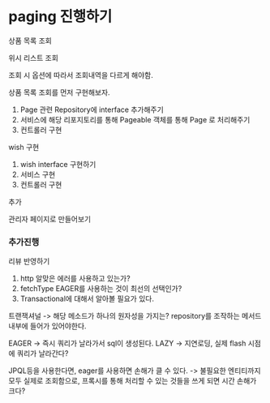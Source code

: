 # paging 진행하기

상품 목록 조회

위시 리스트 조회

조회 시 옵션에 따라서 조회내역을 다르게 해야함.

상품 목록 조회를 먼저 구현해보자.

1. Page 관련 Repository에 interface 추가해주기
2. 서비스에 해당 리포지토리를 통해 Pageable 객체를 통해 Page<T> 로 처리해주기
3. 컨트롤러 구현

wish 구현

1. wish interface 구현하기
2. 서비스 구현
3. 컨트롤러 구현

추가

관리자 페이지로 만들어보기

### 추가진행

리뷰 반영하기

1. http 알맞은 에러를 사용하고 있는가?
2. fetchType EAGER를 사용하는 것이 최선의 선택인가?
3. Transactional에 대해서 알아볼 필요가 있다.

트랜잭셔널 -> 해당 메소드가 하나의 원자성을 가지는?
repository를 조작하는 메서드 내부에 들어가 있어야한다.

EAGER -> 즉시 쿼리가 날라가서 sql이 생성된다.
LAZY -> 지연로딩, 실제 flash 시점에 쿼리가 날라간다?

JPQL등을 사용한다면, eager를 사용하면 손해가 클 수 있다. -> 불필요한 엔티티까지
모두 실제로 조회함으로, 프록시를 통해 처리할 수 있는 것들을 쓰게 되면 시간 손해가 크다?

